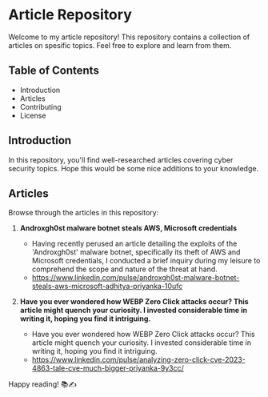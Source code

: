# Article Repository

Welcome to my article repository! This repository contains a collection of articles on spesific topics. Feel free to explore and learn from them.

## Table of Contents
- Introduction
- Articles
- Contributing
- License

## Introduction

In this repository, you'll find well-researched articles covering cyber security topics. Hope this would be some nice additions to your knowledge.

## Articles

Browse through the articles in this repository:

1. **Androxgh0st malware botnet steals AWS, Microsoft credentials**
   - Having recently perused an article detailing the exploits of the 'Androxgh0st' malware botnet, specifically its theft of AWS and Microsoft credentials, I conducted a brief inquiry during my leisure to comprehend the scope and nature of the threat at hand.
   - https://www.linkedin.com/pulse/androxgh0st-malware-botnet-steals-aws-microsoft-adhitya-priyanka-10ufc

2. **Have you ever wondered how WEBP Zero Click attacks occur? This article might quench your curiosity. I invested considerable time in writing it, hoping you find it intriguing.**
   - Have you ever wondered how WEBP Zero Click attacks occur? This article might quench your curiosity. I invested considerable time in writing it, hoping you find it intriguing.
   - https://www.linkedin.com/pulse/analyzing-zero-click-cve-2023-4863-tale-cve-much-bigger-priyanka-9y3cc/

Happy reading! 📚✍️
